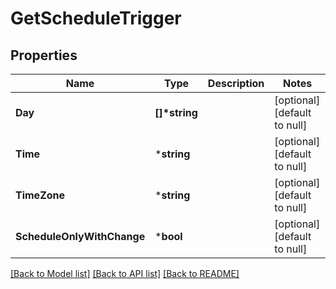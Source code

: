 # GetScheduleTrigger

## Properties
Name | Type | Description | Notes
------------ | ------------- | ------------- | -------------
**Day** | **[]\*string** |  | [optional] [default to null]
**Time** | ***string** |  | [optional] [default to null]
**TimeZone** | ***string** |  | [optional] [default to null]
**ScheduleOnlyWithChange** | ***bool** |  | [optional] [default to null]

[[Back to Model list]](../README.md#documentation-for-models) [[Back to API list]](../README.md#documentation-for-api-endpoints) [[Back to README]](../README.md)
